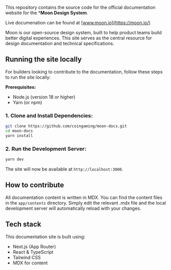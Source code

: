 This repository contains the source code for the official documentation website for the ***Moon Design System**.

Live documenation can be found at [www.moon.io](https://moon.io/)

Moon is our open-source design system, built to help product teams build better digital experiences. This site serves as the central resource for design documentation and technical specifications.

## Running the site locally

For builders looking to contribute to the documentation, follow these steps to run the site locally:

**Prerequisites:**
- Node.js (version 18 or higher)
- Yarn (or npm)

### 1. Clone and Install Dependencies:

```bash
git clone https://github.com/coingaming/moon-docs.git
cd moon-docs
yarn install
```

### 2. Run the Development Server:

```bash
yarn dev
```

The site will now be available at `http://localhost:3000`.

## How to contribute

All documentation content is written in MDX. You can find the content files in the `app/contents` directory. Simply edit the relevant .mdx file and the local development server will automatically reload with your changes.

## Tech stack

This documentation site is built using:

- Next.js (App Router)
- React & TypeScript
- Tailwind CSS
- MDX for content

